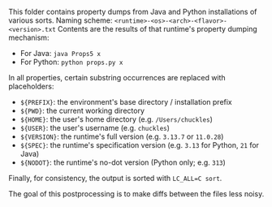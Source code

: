 This folder contains property dumps from Java and Python installations of
various sorts. Naming scheme: `<runtime>-<os>-<arch>-<flavor>-<version>.txt`
Contents are the results of that runtime's property dumping mechanism:

* For Java: `java Props5 x`
* For Python: `python props.py x`

In all properties, certain substring occurrences are replaced with placeholders:

* `${PREFIX}`: the environment's base directory / installation prefix
* `${PWD}`: the current working directory
* `${HOME}`: the user's home directory (e.g. `/Users/chuckles`)
* `${USER}`: the user's username (e.g. `chuckles`)
* `${VERSION}`: the runtime's full version (e.g. `3.13.7` or `11.0.28`)
* `${SPEC}`: the runtime's specification version (e.g. `3.13` for Python, `21` for Java)
* `${NODOT}`: the runtime's no-dot version (Python only; e.g. `313`)

Finally, for consistency, the output is sorted with `LC_ALL=C sort`.

The goal of this postprocessing is to make diffs between the files less noisy.
